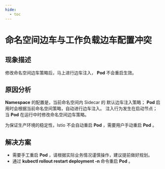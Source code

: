 ```yaml
---
hide:
  - toc
---
```


# 命名空间边车与工作负载边车配置冲突

## 现象描述

修改命名空间边车策略后，马上进行边车注入， __Pod__ 不会重启生效。

## 原因分析

__Namespace__ 的配置是，当前命名空间内 Sidecar 的 默认边车注入策略； __Pod__ 启用时会根据当前命名空间策略，自动进行边车注入。
注入行为发生在启动节点；当 __Pod__ 在运行中时修改命名空间边车策略。

为保证生产环境的稳定性，Istio 不会自动重启 __Pod__ ，需要用户手动重启 __Pod__ 。

## 解决方案

* 需要手工重启 __Pod__ ，请根据实际业务情况谨慎操作，建议提前做好规划。
* 通过 __kubectl rollout restart deployment <deployment-name> -n <namespace>__ 命令重启 __Pod__ 。
